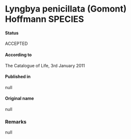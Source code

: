 Lyngbya penicillata (Gomont) Hoffmann SPECIES
=======

#### Status
ACCEPTED

#### According to
The Catalogue of Life, 3rd January 2011

#### Published in
null

#### Original name
null

### Remarks
null